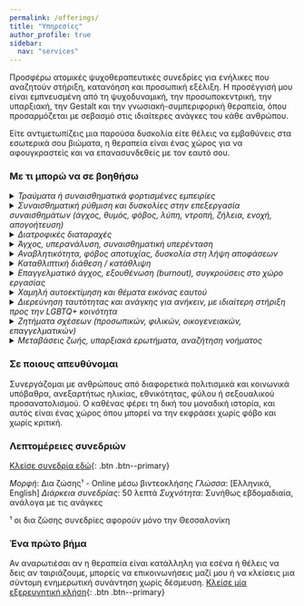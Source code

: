 ```yaml
---
permalink: /offerings/
title: "Υπηρεσίες"
author_profile: true
sidebar:
  nav: "services"
---
```


Προσφέρω ατομικές ψυχοθεραπευτικές συνεδρίες για ενήλικες που αναζητούν στήριξη, κατανόηση και προσωπική εξέλιξη. Η προσέγγισή μου είναι εμπνευσμένη από τη ψυχοδυναμική, την προσωποκεντρική, την υπαρξιακή, την Gestalt και την γνωσιακή-συμπεριφορική θεραπεία, όπου προσαρμόζεται με σεβασμό στις ιδιαίτερες ανάγκες του κάθε ανθρώπου.

Είτε αντιμετωπίζεις μια παρούσα δυσκολία είτε θέλεις να εμβαθύνεις στα εσωτερικά σου βιώματα, η θεραπεία είναι ένας χώρος για να αφουγκραστείς και να επανασυνδεθείς με τον εαυτό σου.

### Με τι μπορώ να σε βοηθήσω

<details>
<summary><i>Τραύματα ή συναισθηματικά φορτισμένες εμπειρίες</i></summary>
Οι τραυματικές εμπειρίες  συχνά αφήνουν συναισθηματικά αποτυπώματα που επηρεάζουν την καθημερινότητα και τις σχέσεις με τους άλλους. Η ψυχοθεραπεία αποσκοπεί στην επεξεργασία των τραυματικών εμπειριών, στην κατανόηση και τέλος στην αποδοχή. ‘Ετσι, κανείς απελευθερώνεται από το βάρος των τραυματικών εμπειριών και ανακτά συναισθηματική ισορροπία.
</details>

<details>
<summary><i>Συναισθηματική ρύθμιση και δυσκολίες στην επεξεργασία συναισθημάτων (άγχος, θυμός, φόβος, λύπη, ντροπή, ζήλεια, ενοχή, απογοήτευση)</i></summary>
Η δυσκολία να εκφράσει ή να επεξεργαστεί κανείς τα συναισθήματά του με υγιή τρόπο μπορεί να οδηγήσει σε αίσθημα αναστάτωσης ή ακόμη και σύγχυσης. Η ψυχοθεραπεία παρέχει ένα ασφαλές περιβάλλον για να κατανοήσουμε και να μάθουμε να ρυθμίζουμε τα συναισθήματά μας, ώστε να μπορούμε να αντιδρούμε με πιο θετικούς και εποικοδομητικούς τρόπους στις καθημερινές προκλήσεις.
</details>

<details>
<summary><i>Διατροφικές διαταραχές</i></summary>
Οι διατροφικές διαταραχές είναι σοβαρές ψυχολογικές καταστάσεις που επηρεάζουν την υγεία, την ψυχική ευημερία και τη συνολική ποιότητα ζωής. Οι πιο κοινές διατροφικές διαταραχές περιλαμβάνουν τα υπερφαγικά επεισόδια την βουλιμία και την ανορεξία. Οι συνέπειές τους μπορεί να είναι καταστροφικές για την σωματική και συναισθηματική υγεία. Η ψυχοθεραπεία μπορεί να σας βοηθήσει να επεξεργαστείτε τις βαθύτερες αιτίες αυτών των συμπεριφορών και να αναπτύξετε υγιείς στρατηγικές για την αποκατάσταση της σχέσης σας με το φαγητό και το σώμα σας. Εξερευνώντας τα συναισθηματικά και ψυχικά ζητήματα που συνδέονται με τις διατροφικές διαταραχές, μπορείτε να ξεκινήσετε το ταξίδι προς την ψυχική και σωματική υγεία.
</details>

<details>
<summary><i>Άγχος, υπερανάλυση, συναισθηματική υπερένταση</i></summary>
Το άγχος, η υπερανάλυση και η συναισθηματική υπερένταση μπορούν να είναι εξουθενωτικά και να επηρεάζουν τη διάθεσή, τη δουλειά, ακόμα και τις προσωπικές σχέσεις. Στις έντονες στιγμές άγχους και ξαφνικά, μπορεί να εμφανιστούν κρίσεις πανικού προκαλώντας σωματικά και συναισθηματικά συμπτώματα. Ο ρόλος της ψυχοθεραπείας είναι να παρέχει στρατηγικές αντιμετώπισης στις κρίσεις πανικού έτσι ώστε να μειωθεί η ένταση των κρίσεων και να κατανοηθεί η αιτία πίσω από αυτές. Εάν αισθάνεστε συνεχώς "στρεσαρισμένοι", ή αν οι σκέψεις σας φαίνονται να γυρίζουν γύρω από τα ίδια ζητήματα χωρίς τέλος, η θεραπεία μπορεί να σας βοηθήσει να αναγνωρίσετε τις αιτίες του άγχους, να μάθετε τεχνικές για να το διαχειριστείτε και να επαναφέρετε την ηρεμία και την εσωτερική ισορροπία στη ζωή σας.
</details>

<details>
<summary><i>Αναβλητικότητα, φόβος αποτυχίας, δυσκολία στη λήψη αποφάσεων</i></summary>
Ο φόβος της αποτυχίας ή οι ανασφάλειες μπορεί να γίνουν εμπόδιο από το να προχωρήσουμε μπροστά και να πετύχουμε τους στόχους μας. Η αναβλητικότητα συχνά προκύπτει από αυτή την εσωτερική σύγκρουση και μπορεί να δημιουργήσει έναν φαύλο κύκλο. Η ψυχοθεραπεία προσφέρει εργαλεία και στρατηγικές για να υπερβείτε τον φόβο της αποτυχίας, να αποκτήσετε περισσότερη αυτοπεποίθηση και να μάθετε να παίρνετε αποφάσεις με σιγουριά.
</details>

<details>
<summary><i>Καταθλιπτική διάθεση / κατάθλιψη</i></summary>
Η κατάθλιψη επηρεάζει τη διάθεση, την ενέργεια και τη γενική ποιότητα της ζωής. Η ψυχοθεραπεία μπορεί να βοηθήσει στην κατανόηση των αιτιών αυτής της κατάστασης και στην ανάπτυξη στρατηγικών για την αντιμετώπισή της, επαναφέροντας τη χαρά και την αίσθηση νοήματος στη ζωή σας.
</details>

<details>
<summary><i>Επαγγελματικό άγχος, εξουθένωση (burnout), συγκρούσεις στο χώρο εργασίας</i></summary>
Η συνεχής πίεση στον επαγγελματικό χώρο, οι υπερβολικές ώρες εργασίας και οι συγκρούσεις με συναδέλφους ή προϊσταμένους μπορεί να οδηγήσουν σε εξουθένωση (burnout). Αυτή η κατάσταση μπορεί να προκαλέσει σωματική και ψυχική εξάντληση. Η θεραπεία μπορεί να σας βοηθήσει να βρείτε τρόπους να διαχειριστείτε το άγχος σας, να αναπτύξετε στρατηγικές για να μειώσετε την ένταση στον επαγγελματικό χώρο και να επαναφέρετε τη χαρά και την ικανοποίηση στη δουλειά σας.
</details>

<details>
<summary><i>Χαμηλή αυτοεκτίμηση και θέματα εικόνας εαυτού</i></summary>
Τα θέματα εικόνας εαυτού επηρεάζουν όχι μόνο την προσωπική ευημερία, αλλά και τις σχέσεις με τους άλλους. Η ψυχοθεραπεία μπορεί να σας βοηθήσει να κατανοήσετε τα αρνητικά μοτίβα σκέψης που επηρεάζουν την αυτοεκτίμησή σας και να δουλέψετε για την ανάπτυξη μιας υγιούς και θετικής αντίληψης για τον εαυτό σας.
</details>

<details>
<summary><i>Διερεύνηση ταυτότητας και ανάγκης για ανήκειν, με ιδιαίτερη στήριξη προς την LGBTQ+ κοινότητα</i></summary>
Η αναζήτηση ταυτότητας και η ανάγκη για αποδοχή είναι θεμελιώδη στοιχεία της ανθρώπινης ύπαρξης. Για τα μέλη της LGBTQ+ κοινότητας, αυτή η διαδικασία μπορεί να είναι μια ιδιαίτερη πρόκληση, λόγω κοινωνικών πιέσεων και προκαταλήψεων. Η θεραπεία μπορεί να προσφέρει έναν ασφαλή και υποστηρικτικό χώρο για να εξερευνήσετε την ταυτότητά σας, να αναπτύξετε αυτοεκτίμηση και να βρείτε το θάρρος να ζήσετε αυθεντικά και ελεύθερα.
</details>

<details>
<summary><i>Ζητήματα σχέσεων (προσωπικών, φιλικών, οικογενειακών, επαγγελματικών)</i></summary>
Οι σχέσεις που δεν λειτουργούν όπως θα θέλαμε, μπορούν να προκαλέσουν άγχος, σύγχυση και συναισθηματική φόρτιση. Αν αισθάνεστε ότι οι σχέσεις σας σας καταναλώνουν ή ότι δεν ξέρετε πώς να επικοινωνείτε αποτελεσματικά με τους άλλους, η ψυχοθεραπεία μπορεί να σας βοηθήσει να αναπτύξετε τις απαραίτητες δεξιότητες για υγιείς και αποτελεσματικές σχέσεις. Οι σχέσεις ζευγαριών περνούν από διάφορες φάσεις, και μερικές φορές μπορεί να εντοπίσουμε μοτίβα που επαναλαμβάνονται και δημιουργούν εντάσεις ή ακόμα και αποχωρισμούς. Στην ατομική θεραπεία, η έμφαση δίνεται στο να κατανοήσετε τα βαθύτερα αίτια αυτών των μοτίβων και των αντιδράσεών σας, εξετάζοντας προηγούμενες εμπειρίες, πεποιθήσεις και συναισθηματικά τραύματα που επηρεάζουν την ικανότητά σας να δημιουργείτε υγιείς και ισχυρές συνδέσεις. Μέσα από την ατομική θεραπεία, μπορείτε να μάθετε πώς να αναγνωρίζετε τα προσωπικά σας πρότυπα, να ενισχύσετε την αυτοεκτίμησή σας και να αναπτύξετε υγιείς στρατηγικές για να διαχειριστείτε τις προκλήσεις στις σχέσεις σας. Αυτός ο εσωτερικός αναστοχασμός σας βοηθά να κατανοήσετε καλύτερα τις ανάγκες σας, να βελτιώσετε την επικοινωνία με τον εαυτό σας και τελικά να δημιουργήσετε πιο ικανοποιητικές και ισχυρές σχέσεις στο μέλλον.
</details>

<details>
<summary><i>Μεταβάσεις ζωής, υπαρξιακά ερωτήματα, αναζήτηση νοήματος</i></summary>
Οι μεγάλες αλλαγές στη ζωή μας, όπως η αλλαγή καριέρας, ο θάνατος ενός αγαπημένου προσώπου ή η μετάβαση από μια φάση ζωής στην άλλη, μπορεί να μας προκαλέσουν ερωτήματα για το ποιο είναι το νόημα της ζωής μας και ποια είναι η κατεύθυνσή μας. Αντιμετωπίζοντας αυτές τις υπαρξιακές κρίσεις, μπορείτε να βρείτε νέους τρόπους να νοηματοδοτήσετε τη ζωή σας και να προχωρήσετε με μεγαλύτερη καθαρότητα και κατεύθυνση.
</details>

### Σε ποιους απευθύνομαι

Συνεργάζομαι με ανθρώπους από διαφορετικά πολιτισμικά και κοινωνικά υπόβαθρα, ανεξαρτήτως ηλικίας, εθνικότητας, φύλου ή σεξουαλικού προσανατολισμού. Ο καθένας φέρει τη δική του μοναδική ιστορία, και αυτός είναι ένας χώρος όπου μπορεί να την εκφράσει χωρίς φόβο και χωρίς κριτική.

### Λεπτομέρειες συνεδριών

[Κλείσε συνεδρία εδώ](https://cal.com/psyche-support){: .btn .btn--primary}

*Μορφή*: Δια ζώσης¹ - Online μέσω βιντεοκλήσης
*Γλώσσα*: [Ελληνικά, English]
*Διάρκεια συνεδρίας*: 50 λεπτά
*Συχνότητα*: Συνήθως εβδομαδιαία, ανάλογα με τις ανάγκες

¹ οι δια ζώσης συνεδρίες αφορούν μόνο την Θεσσαλονίκη

### Ένα πρώτο βήμα

Αν αναρωτιέσαι αν η θεραπεία είναι κατάλληλη για εσένα ή θέλεις να δεις αν ταιριάζουμε, μπορείς να επικοινωνήσεις μαζί μου ή να κλείσεις μια σύντομη ενημερωτική συνάντηση χωρίς δέσμευση. [Κλείσε μία εξερευνητική κλήση](https://cal.com/psyche-support/15min-explore){: .btn .btn--primary}